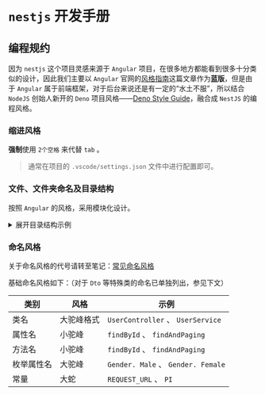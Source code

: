 # `nestjs` 开发手册

## 编程规约

因为 `nestjs` 这个项目灵感来源于 `Angular` 项目，在很多地方都能看到很多十分类似的设计，因此我们主要以 `Angular` 官网的[风格指南](https://angular.cn/guide/styleguide)这篇文章作为**蓝版**，但是由于 `Angular` 属于前端框架，对于后台来说还是有一定的“水土不服”，所以结合 `NodeJS` 创始人新开的 `Deno` 项目风格——[Deno Style Guide](https://deno.land/manual/contributing/style_guide)，融合成 `NestJS` 的编程风格。

### 缩进风格

**强制**使用 `2个空格` 来代替 `tab` 。

> 通常在项目的 `.vscode/settings.json` 文件中进行配置即可。

### 文件、文件夹命名及目录结构

按照 `Angular` 的风格，采用模块化设计。

<details>
<summary>展开目录结构示例</summary>

``` shell
<project name>
    ├── config
    │   ├── development.json
    │   ├── docker
    │   │   ├── development.json
    │   │   ├── production.json
    │   │   └── staging.json
    │   ├── production.json
    │   └── staging.json
    ├── nest-cli.json
    ├── package.json
    ├── README.md
    ├── src
    │   ├── app.module.ts
    │   ├── constants
    │   │   └── redis.constant.ts
    │   ├── dtos
    │   │   ├── bool.res.dto.ts
    │   │   ├── id.req.dto.ts
    │   │   ├── id.res.dto.ts
    │   │   ├── uuid.req.dto.ts
    │   │   └── uuid.res.dto.ts
    │   ├── entities
    │   │   ├── basic.entity.ts
    │   │   └── transformer
    │   │       └── bigint.transformer.ts
    │   ├── global.d.ts
    │   ├── interfaces
    │   │   └── config.interface.ts
    │   ├── main.ts
    │   ├── modules
    │   │   ├── email
    │   │   │   ├── constants
    │   │   │   │   └── email.constant.ts
    │   │   │   ├── controllers
    │   │   │   │   └── email.controller.ts
    │   │   │   ├── dtos
    │   │   │   │   └── send-email-auth-code.req.dto.ts
    │   │   │   ├── email.module.ts
    │   │   │   ├── interfaces
    │   │   │   │   ├── email-content.interface.ts
    │   │   │   │   └── email-recipient.interface.ts
    │   │   │   └── services
    │   │   │       └── email.service.ts
    │   │   ├── guard
    │   │   │   ├── constants
    │   │   │   │   └── guard.constant.ts
    │   │   │   ├── controllers
    │   │   │   │   └── guard.controller.ts
    │   │   │   ├── dtos
    │   │   │   │   └── get-gurd-list.res.dto.ts
    │   │   │   ├── entities
    │   │   │   │   └── guard.entity.ts
    │   │   │   ├── guard.module.ts
    │   │   │   └── services
    │   │   │       └── guard.service.ts
    │   │   ├── log
    │   │   │   ├── constants
    │   │   │   │   └── log.constant.ts
    │   │   │   ├── entities
    │   │   │   │   └── log.entity.ts
    │   │   │   ├── log.module.ts
    │   │   │   └── services
    │   │   │       └── log.service.ts
    │   │   ├── role
    │   │   │   ├── constants
    │   │   │   │   └── role.constant.ts
    │   │   │   ├── controllers
    │   │   │   │   └── role.controller.ts
    │   │   │   ├── dtos
    │   │   │   │   ├── create-role.req.dto.ts
    │   │   │   │   └── get-role-list.req.dto.ts
    │   │   │   ├── entities
    │   │   │   │   └── role.entity.ts
    │   │   │   ├── role.module.ts
    │   │   │   └── services
    │   │   │       └── role.service.ts
    │   │   └── user
    │   │       ├── constants
    │   │       │   └── user.constant.ts
    │   │       ├── controllers
    │   │       │   ├── user-auth.controller.ts
    │   │       │   └── user.controller.ts
    │   │       ├── dtos
    │   │       │   ├── login.req.dto.ts
    │   │       │   ├── login.res.dto.ts
    │   │       │   ├── register.req.dto.ts
    │   │       │   └── register.res.dto.ts
    │   │       ├── entities
    │   │       │   ├── user-auth.entity.ts
    │   │       │   ├── user.entity.ts
    │   │       │   ├── user-perference.entity.ts
    │   │       │   ├── user-profile.entity.ts
    │   │       │   └── user-role.entity.ts
    │   │       ├── interfaces
    │   │       │   ├── jwt.payload.interface.ts
    │   │       │   └── token.interface.ts
    │   │       ├── services
    │   │       │   ├── auth.service.ts
    │   │       │   ├── user-auth.service.ts
    │   │       │   ├── user-profile.service.ts
    │   │       │   ├── user-role.service.ts
    │   │       │   └── user.service.ts
    │   │       └── user.module.ts
    │   ├── pipes
    │   │   └── validation.pipe.ts
    │   ├── preInit.ts
    │   ├── services
    │   │   ├── init.service.ts
    │   │   └── redis.lant.service.ts
    │   ├── strategies
    │   │   └── jwt.strategy.ts
    │   └── utils
    │       ├── lant.util.ts
    │       └── regular.util.ts
    ├── test
    │   ├── app.e2e-spec.ts
    │   └── jest-e2e.json
    ├── tsconfig.build.json
    ├── tsconfig.json
    └── yarn.lock
```

</details>

### 命名风格

关于命名风格的代号请转至笔记：[常见命名风格](常见命名风格.md)

基础命名风格如下：（对于 `Dto` 等特殊类的命名已单独列出，参见下文）

|类别|风格|示例|
|-----|-----|-----|
|类名|大驼峰格式| `UserController` 、 `UserService` |
|属性名|小驼峰| `findById` 、 `findAndPaging` |
|方法名|小驼峰| `findById` 、 `findAndPaging` |
|枚举属性名|大驼峰| `Gender. Male` 、 `Gender. Female` |
|常量|大蛇| `REQUEST_URL` 、 `PI` |
